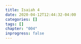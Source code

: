 ```yaml
---
title: Isaiah 4
date: 2020-04-12T12:44:32-04:00
categories: []
tags: []
chapter: "004"
inprogress: false
---
```


